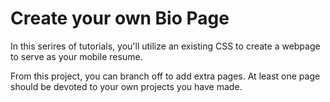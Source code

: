 # Create your own Bio Page
In this serires of tutorials, you'll utilize an existing CSS to create a webpage to serve as your mobile resume. 

From this project, you can branch off to add extra pages. At least one page should be devoted to your own projects you have made. 
